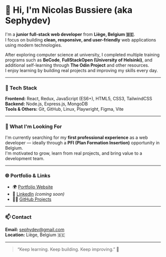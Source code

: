 # 👋 Hi, I'm Nicolas Bussiere (aka Sephydev)

I'm a **junior full-stack web developer** from **Liège, Belgium 🇧🇪**.  
I focus on building **clean, responsive, and user-friendly** web applications using modern technologies.

After exploring computer science at university, I completed multiple training programs such as **BeCode**, **FullStackOpen (University of Helsinki)**, and additional self-learning through **The Odin Project** and other resources.  
I enjoy learning by building real projects and improving my skills every day.

---

### 🧠 Tech Stack
**Frontend:** React, Redux, JavaScript (ES6+), HTML5, CSS3, TailwindCSS  
**Backend:** Node.js, Express.js, MongoDB  
**Tools & Others:** Git, GitHub, Linux, Playwright, Figma, Vite  

---

### 💼 What I'm Looking For
I'm currently searching for my **first professional experience** as a web developer — ideally through a **PFI (Plan Formation Insertion)** opportunity in Belgium.  
I'm motivated to grow, learn from real projects, and bring value to a development team.

---

### 🌐 Portfolio & Links
- 🌍 [Portfolio Website](https://portfolio-2025-kappa-weld.vercel.app)  
- 💼 [LinkedIn](#) *(coming soon)*  
- 🧑‍💻 [GitHub Projects](https://github.com/Sephydev)

---

### 📫 Contact
**Email:** sephydev@gmail.com  
**Location:** Liège, Belgium 🇧🇪  

---

> “Keep learning. Keep building. Keep improving.” 🚀

